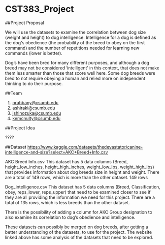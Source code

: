 # CST383_Project

##Project Proposal

We will use the datasets to examine the correlation between dog size (weight and height) to dog intelligence.  Intelligence for a dog is defined as the dog's obedience (the probability of the breed to obey on the first command) and the number of repetitions needed for learning new commands (lower is better).

Dog’s have been bred for many different purposes, and although a dog breed may not be considered ‘intelligent’ in this context, that does not make them less smarter than those that score well here.  Some dog breeds were bred to not require obeying a human and relied more on independent thinking to do their purpose.

##Team

1) nrahbany@csumb.edu
2) ashiraki@csumb.edu
3) jshinozuka@csumb.edu
4) kemcnulty@csumb.edu

##Project Idea

????

##Dataset
https://www.kaggle.com/datasets/thedevastator/canine-intelligence-and-size?select=AKC+Breed+Info.csv

AKC Breed Info.csv
This dataset has 5 data columns (Breed, height_low_inches, height_high_inches, weight_low_lbs, weight_high_lbs) that provides information about dog breeds size in height and weight.  There are a total of 149 rows, which is more than the other dataset.
149 rows

Dog_intelligence.csv
This dataset has 5 data columns (Breed, Classification, obey, reps_lower, reps_upper) that need to be examined closer to see if they are all providing the information we need for this project.  There are a total of  135 rows, which is less breeds than the other dataset.

There is the possibility of adding a column for AKC Group designation to also examine its correlation to dog’s obedience and intelligence.

These datasets can possibly be merged on dog breeds, after getting a better understanding of the datasets, to use for the project.  The website linked above has some analysis of the datasets that need to be explored.
